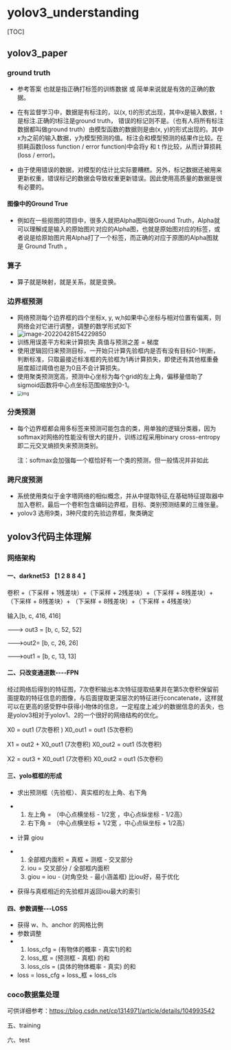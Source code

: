 # yolov3_understanding

[TOC]



## yolov3_paper



### ground truth

- 参考答案  也就是指正确打标签的训练数据 或 简单来说就是有效的正确的数据。

- 在有监督学习中，数据是有标注的，以(x, t)的形式出现，其中x是输入数据，t是标注.正确的t标注是ground truth， 错误的标记则不是。（也有人将所有标注数据都叫做ground truth）由模型函数的数据则是由(x, y)的形式出现的。其中x为之前的输入数据，y为模型预测的值。标注会和模型预测的结果作比较。在损耗函数(loss function / error function)中会将y 和 t 作比较，从而计算损耗(loss / error)。

- 由于使用错误的数据，对模型的估计比实际要糟糕。另外，标记数据还被用来更新权重，错误标记的数据会导致权重更新错误。因此使用高质量的数据是很有必要的。

#### 图像中的Ground True

- 例如在一些抠图的项目中，很多人就把Alpha图叫做Ground Truth，Alpha就可以理解成是输入的原始图片对应的Alpha图，也就是原始图对应的标签，或者说是给原始图片用Alpha打了一个标签，而正确的对应于原图的Alpha图就是 Ground Truth 。



### 算子

- 算子就是映射，就是关系，就是变换。



### 边界框预测

- 网络预测每个边界框的四个坐标x, y, w,h如果中心坐标与相对位置有偏离，则网络会对它进行调整，调整的数学形式如下
- ![image-20220428154229850](C:\Users\Happy\AppData\Roaming\Typora\typora-user-images\image-20220428154229850.png)
- 训练用误差平方和来计算损失  真值与预测之差 = 梯度
- 使用逻辑回归来预测目标，一开始只计算先验框内是否有没有目标0-1判断，判断标准，只取最接近标准框的先验框为1再计算损失，即使还有其他框重叠层度超过阈值也是为0且不会计算损失。
- 使用聚类预测宽高，预测中心坐标为每个grid的左上角，偏移量借助了sigmoid函数将中心点坐标范围缩放到0-1。
- <img src="https://img-blog.csdnimg.cn/20200731170846430.png?x-oss-process=image/watermark,type_ZmFuZ3poZW5naGVpdGk,shadow_10,text_aHR0cHM6Ly9ibG9nLmNzZG4ubmV0L0p3ZW54dWU=,size_16,color_FFFFFF,t_70" alt="img" style="zoom: 67%;" />



### 分类预测

- 每个边界框都会用多标签来预测可能包含的类，用单独的逻辑分类器，因为softmax对网络的性能没有很大的提升，训练过程采用binary cross-entropy即二元交叉熵损失来预测类别。

  注：softmax会加强每一个框恰好有一个类的预测，但一般情况并非如此

### 跨尺度预测

- 系统使用类似于金字塔网络的相似概念，并从中提取特征,在基础特征提取器中加入卷积，最后一个卷积包含编码边界框，目标、类别预测结果的三维张量。
- yolov3 选用9类，3种尺度的先验边界框，聚类确定





## yolov3代码主体理解

### 网络架构 

#### 一、darknet53 【1 2 8 8 4 】

卷积 +（下采样 + 1残差块）+（下采样 + 2残差块）+（下采样 + 8残差块）+（下采样 + 8残差块）+ （下采样 + 8残差块）+（下采样 + 4残差块）

输入[b, c, 416, 416]

---> out3 = [b, c, 52, 52]

--->out2= [b, c, 26, 26]

--->out1 = [b, c, 13, 13]

#### 二、只改变通道数----FPN

经过网络后得到的特征图，7次卷积输出本次特征提取结果并在第5次卷积保留前面提取的特征信息的图像，与后面提取更深层次的特征进行concatenate，这样就可以在更高的感受野中获得小物体的信息，一定程度上减少的数据信息的丢失，也是yolov3相对于yolov1、2的一个很好的网络结构的优化。

X0 = out1  (7次卷积 )                    X0_out1 = out1  (5次卷积)

X1 = out2 + X0_out1  (7次卷积)    X0_out2 = out1  (5次卷积)

X2 = out3 + X0_out1  (7次卷积)    X0_out2 = out1  (5次卷积)



#### 三、yolo框框的形成

- 求出预测框（先验框）、真实框的左上角、右下角

- 1. 左上角 = （中心点横坐标 - 1/2宽 ，中心点纵坐标 - 1/2高）
  2. 右下角 = （中心点横坐标 + 1/2宽 ，中心点纵坐标 + 1/2高）

- 计算 giou
- 1. 全部框内面积 = 真框 + 测框 - 交叉部分
  2. iou = 交叉部分 / 全部框内面积
  3. giou = iou - (对角空处 - 最小涵盖框)  比iou好，易于优化
- 获得与真框相近的先验框并返回iou最大的索引



#### 四、参数调整---LOSS

- 获得 w、h、anchor 的网格比例
- 参数调整
- 1. loss_cfg = (有物体的概率 - 真实1)的和
  2. loss_框 = (预测框 - 真框) 的和
  3. loss_cls = (具体的物体概率 - 真实) 的和
- loss = loss_cfg + loss_框 + loss_cls



### coco数据集处理

可供详细参考：https://blog.csdn.net/cp1314971/article/details/104993542

五、training

六、test


